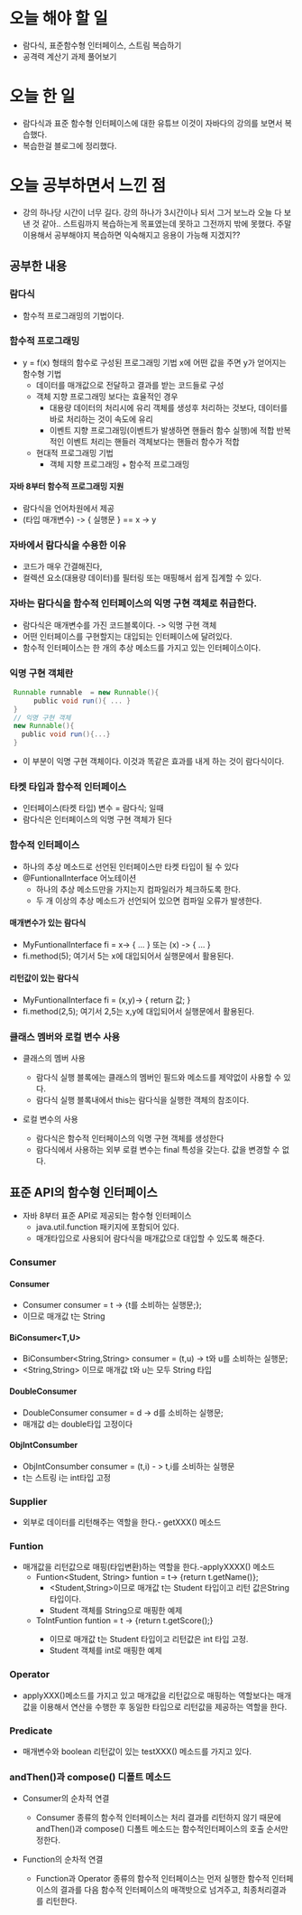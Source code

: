 # 오늘 해야 할 일
* 람다식, 표준함수형 인터페이스, 스트림 복습하기
* 공격력 계산기 과제 풀어보기

# 오늘 한 일
* 람다식과 표준 함수형 인터페이스에 대한 유튜브 이것이 자바다의 강의를 보면서 복습했다.
* 복습한걸 블로그에 정리했다.

# 오늘 공부하면서 느낀 점
* 강의 하나당 시간이 너무 길다. 강의 하나가 3시간이나 되서 그거 보느라 오늘 다 보낸 것 같아..
스트림까지 복습하는게 목표였는데 못하고 그전까지 밖에 못했다. 주말이용해서 공부해야지 복습하면 익숙해지고
응용이 가능해 지겠지??

## 공부한 내용
### 람다식
 * 함수적 프로그래밍의 기법이다.
 
### 함수적 프로그래밍
  * y = f(x) 형태의 함수로 구성된 프로그래밍 기법 x에 어떤 값을 주면 y가 얻어지는 함수형 기법
     * 데이터를 매개값으로 전달하고 결과를 받는 코드들로 구성
     * 객체 지향 프로그래밍 보다는 효율적인 경우
        * 대용량 데이터의 처리시에 유리
             객체를  생성후 처리하는 것보다, 데이터를 바로 처리하는 것이 속도에 유리
        * 이벤트 지향 프로그래밍(이벤트가 발생하면 핸들러 함수 실행)에 적합
            반복적인 이벤트 처리는 핸들러 객체보다는 핸들러 함수가 적합
      * 현대적 프로그래밍 기법
        * 객체 지향 프로그래밍 + 함수적 프로그래밍
  
 
#### 자바 8부터 함수적 프로그래밍 지원
*  람다식을 언어차원에서 제공
*  (타입 매개변수) -> { 실행문 } == x -> y


### 자바에서 람다식을 수용한 이유
 * 코드가 매우 간결해진다,
 * 컬렉션 요소(대용량 데이터)를 필터링 또는 매핑해서 쉽게 집계할 수 있다.
 
### 자바는 람다식을 함수적 인터페이스의 익명 구현 객체로 취급한다.
 * 람다식은 매개변수를 가진 코드블록이다. -> 익명 구현 객체
 * 어떤 인터페이스를 구현할지는 대입되는 인터페이스에 달려있다.
 * 함수적 인터페이스는 한 개의 추상 메소드를 가지고 있는 인터페이스이다.
 
### 익명 구현 객체란
```groovy
 Runnable runnable  = new Runnable(){
      public void run(){ ... }
 }
 // 익명 구현 객체
 new Runnable(){
   public void run(){...} 
 }
```
* 이 부분이 익명 구현 객체이다.  이것과 똑같은 효과를 내게 하는 것이 람다식이다.
 
### 타켓 타입과 함수적 인터페이스
* 인터페이스(타켓 타입)  변수 = 람다식; 일때
* 람다식은 인터페이스의 익명 구현 객체가 된다
 
### 함수적 인터페이스
* 하나의 추상 메소드로 선언된 인터페이스만 타켓 타입이 될 수 있다
* @FuntionalInterface 어노테이션
    * 하나의 추상 메소드만을 가지는지 컴파일러가 체크하도록 한다.
    * 두 개 이상의 추상 메소드가 선언되어 있으면 컴파일 오류가 발생한다.
 
 
#### 매개변수가 있는 람다식
* MyFuntionalInterface fi = x-> { ... } 또는 (x) -> { ... }
* fi.method(5); 여기서 5는 x에 대입되어서 실행문에서 활용된다.
 
#### 리턴값이 있는 람다식
* MyFuntionalInterface fi = (x,y)-> { return 값; } 
* fi.method(2,5); 여기서 2,5는 x,y에 대입되어서 실행문에서 활용된다.
 
 
### 클래스 멤버와 로컬 변수 사용
* 클래스의 멤버 사용
   * 람다식 실행 블록에는 클래스의 멤버인 필드와 메소드를 제약없이 사용할 수 있다.
   * 람다식 실행 블록내에서 this는 람다식을 실행한 객체의 참조이다.
 
* 로컬 변수의 사용
    * 람다식은 함수적 인터페이스의 익명 구현 객체를 생성한다
    * 람다식에서 사용하는 외부 로컬 변수는 final 특성을 갖는다. 값을 변경할 수 없다.
 
## 표준 API의 함수형 인터페이스
* 자바 8부터 표준 API로 제공되는 함수형 인터페이스
   * java.util.function 패키지에 포함되어 있다.
   * 매개타입으로 사용되어 람다식을 매개값으로 대입할 수 있도록 해준다.

### Consumer
#### Consumer<T>
 * Consumer<String> consumer = t -> {t를 소비하는 실행문;};
 * <String>이므로 매개값 t는 String
 
#### BiConsumer<T,U>
 * BiConsumber<String,String> consumer = (t,u) -> t와 u를 소비하는 실행문;
 * <String,String> 이므로 매개값 t와 u는 모두 String 타입
 
#### DoubleConsumer
 * DoubleConsumer consumer = d -> d를 소비하는 실행문;
 * 매개값 d는 double타입 고정이다
 
#### ObjIntConsumber<T>
 * ObjIntConsumber<String> consumer = (t,i) - > t,i를 소비하는 실행문
 * t는 스트링 i는 int타입 고정
   
### Supplier 
* 외부로 데이터를 리턴해주는 역할을 한다.- getXXX() 메소드
### Funtion
* 매개값을 리턴값으로 매핑(타입변환)하는 역할을 한다.-applyXXXX() 메소드
   * Funtion<Student, String> funtion = t-> {return t.getName()};
      * <Student,String>이므로 매개값 t는 Student 타입이고 리턴 값은String 타입이다.
      * Student 객체를 String으로 매핑한 예제
   * ToIntFuntion<Student> funtion = t -> {return t.getScore();}
      * <Student> 이므로 매개값 t는 Student 타입이고 리턴값은 int 타입 고정.
      * Student 객체를 int로 매핑한 예제 
 
### Operator
* applyXXX()메소드를 가지고 있고 매개값을 리턴값으로 매핑하는 역할보다는
매개값을 이용해서 연산을 수행한 후 동일한 타입으로 리턴값을 제공하는 역할을 한다.
 
### Predicate 
* 매개변수와 boolean 리턴값이 있는 testXXX() 메소드를 가지고 있다.
 
 
### andThen()과 compose() 디폴트 메소드
* Consumer의 순차적 연결
  * Consumer 종류의 함수적 인터페이스는 처리 결과를 리턴하지 않기 때문에
    andThen()과 compose() 디폴트 메소드는 함수적인터페이스의 호출 순서만 정한다.
 
* Function의 순차적 연결
  * Function과 Operator 종류의 함수적 인터페이스는 먼저 실행한 함수적 인터페이스의
  결과를 다음 함수적 인터페이스의 매객밧으로 넘겨주고, 최종처리결과를 리턴한다.
 